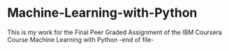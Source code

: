 # Machine-Learning-with-Python
This is my work for the Final Peer Graded Assignment of the IBM Coursera Course Machine Learning with Python
-end of file-
